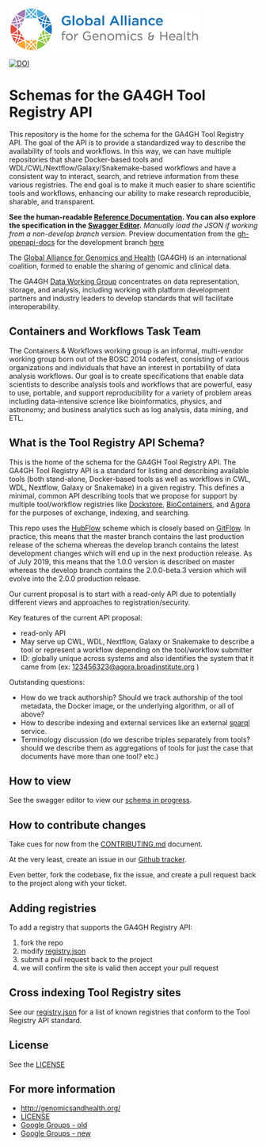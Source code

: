 ![ga4gh logo](https://github.com/dockstore/dockstore-ui2/raw/develop/src/assets/images/sponsors/coloured/ga4gh.png)

[![DOI](https://zenodo.org/badge/DOI/10.5281/zenodo.3374001.svg)](https://doi.org/10.5281/zenodo.3374001)


Schemas for the GA4GH Tool Registry API
=======================================

This repository is the home for the schema for the GA4GH Tool Registry API.  The goal of the API is to provide a standardized way to describe the availability of tools and workflows.  In this way, we can have multiple repositories that share Docker-based tools and WDL/CWL/Nextflow/Galaxy/Snakemake-based workflows and have a consistent way to interact, search, and retrieve information from these various registries.  The end goal is to make it much easier to share scientific tools and workflows, enhancing our ability to make research reproducible, sharable, and transparent.

**See the human-readable [Reference Documentation](https://ga4gh.github.io/tool-registry-service-schemas). You can also explore the specification in the [Swagger Editor](https://editor.swagger.io/?url=https://raw.githubusercontent.com/ga4gh/tool-registry-schemas/develop/openapi/ga4gh-tool-discovery.yaml).**  *Manually load the JSON if working from a non-develop branch version.* Preview documentation from the [gh-openapi-docs](https://github.com/ga4gh/gh-openapi-docs) for the development branch [here](https://ga4gh.github.io/tool-registry-service-schemas/preview/develop/docs/index.html)

The [Global Alliance for Genomics and Health](http://genomicsandhealth.org/) (GA4GH) is an international
coalition, formed to enable the sharing of genomic and clinical data.

The GA4GH [Data Working Group](http://ga4gh.org/#/) concentrates on data representation, storage,
and analysis, including working with platform development partners and
industry leaders to develop standards that will facilitate
interoperability.

Containers and Workflows Task Team
----------------------------------

The Containers & Workflows working group is an informal, multi-vendor working group born out of the BOSC 2014 codefest, consisting of various organizations and individuals that have an interest in portability of data analysis workflows. Our goal is to create specifications that enable data scientists to describe analysis tools and workflows that are powerful, easy to use, portable, and support reproducibility for a variety of problem areas including data-intensive science like bioinformatics, physics, and astronomy; and business analytics such as log analysis, data mining, and ETL.

What is the Tool Registry API Schema?
-------------------------------------

This is the home of the schema for the GA4GH Tool Registry API. The GA4GH Tool Registry API is a standard for listing and describing available tools (both stand-alone, Docker-based tools as well as workflows in CWL, WDL, Nextflow, Galaxy or Snakemake) in a given registry. This defines a minimal, common API describing tools that we propose for support by multiple tool/workflow registries like [Dockstore](https://www.dockstore.org/), [BioContainers](https://biocontainers.pro), and [Agora](https://github.com/broadinstitute/agora) for the purposes of exchange, indexing, and searching.

This repo uses the [HubFlow](https://datasift.github.io/gitflow/) scheme which is closely based on [GitFlow](https://nvie.com/posts/a-successful-git-branching-model/). In practice, this means that the master branch contains the last production release of the schema whereas the develop branch contains the latest development changes which will end up in the next production release. 
As of July 2019, this means that the 1.0.0 version is described on master whereas the develop branch contains the 2.0.0-beta.3 version which will evolve into the 2.0.0 production release.

Our current proposal is to start with a read-only API due to potentially different views and approaches to registration/security.

Key features of the current API proposal:

* read-only API
* May serve up CWL, WDL, Nextflow, Galaxy or Snakemake to describe a tool or represent a workflow 
  depending on the tool/workflow submitter
* ID:  globally unique across systems and also identifies the system that it came from (ex: 123456323@agora.broadinstitute.org )


Outstanding questions:

* How do we track authorship? Should we track authorship of the tool metadata, the Docker image, or the underlying algorithm, or all of above?
* How to describe indexing and external services like an external [sparql](https://github.com/common-workflow-language/workflows#sparql) service.
* Terminology discussion (do we describe triples separately from tools? should we describe them as aggregations of tools for just the case that documents have more than one tool? etc.)


How to view
------------

See the swagger editor to view our [schema in progress](https://editor.swagger.io/?url=https://raw.githubusercontent.com/ga4gh/tool-registry-schemas/develop/openapi/ga4gh-tool-discovery.yaml).


How to contribute changes
-------------------------

Take cues for now from the [CONTRIBUTING.md](https://github.com/ga4gh/tool-registry-service-schemas/blob/develop/CONTRIBUTING.md) document.

At the very least, create an issue in our [Github tracker](https://github.com/ga4gh/tool-registry-schemas/issues).

Even better, fork the codebase, fix the issue, and create a pull request back to the project along with your ticket.

Adding registries
-----------------

To add a registry that supports the GA4GH Registry API:

1. fork the repo
1. modify [registry.json](registry.json)
1. submit a pull request back to the project
1. we will confirm the site is valid then accept your pull request

Cross indexing Tool Registry sites
----------------------------------

See our [registry.json](registry.json) for a list of known registries that conform to the Tool Registry API standard.

License
-------

See the [LICENSE](LICENSE)

For more information
--------------------

* http://genomicsandhealth.org/
* [LICENSE](LICENSE)
* [Google Groups - old](https://groups.google.com/forum/#!forum/ga4gh-dwg-containers-workflows)
* [Google Groups - new](https://groups.google.com/a/genomicsandhealth.org/forum/#!forum/ga4gh-dwg-containers-workflows)
